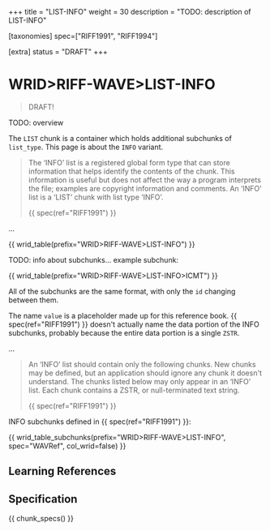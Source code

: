 +++
title = "LIST-INFO"
weight = 30
description = "TODO: description of LIST-INFO"

[taxonomies]
spec=["RIFF1991", "RIFF1994"]

[extra]
status = "DRAFT"
+++

# WRID>RIFF-WAVE>LIST-INFO

> DRAFT!

TODO: overview

The `LIST` chunk is a container which holds additional subchunks of `list_type`. This page is about the `INFO` variant. 

> The ‘INFO’ list is a registered global form type that can store information that helps identify the contents of the chunk. This information is useful but does not affect the way a program interprets the file; examples are copyright information and comments. An ‘INFO’ list is a ‘LIST’ chunk with list type ‘INFO’.
>
> {{ spec(ref="RIFF1991") }}

... 

{{ wrid_table(prefix="WRID>RIFF-WAVE>LIST-INFO") }}

TODO: info about subchunks... example subchunk:

{{ wrid_table(prefix="WRID>RIFF-WAVE>LIST-INFO>ICMT") }}

All of the subchunks are the same format, with only the `id` changing between them.

The name `value` is a placeholder made up for this reference book. {{ spec(ref="RIFF1991") }} doesn't actually name the data portion of the INFO subchunks, probably because the entire data portion is a single `ZSTR`. 

... 

> An ‘INFO’ list should contain only the following chunks. New chunks may be defined, but an application should ignore any chunk it doesn't understand. The chunks listed below may only appear in an ‘INFO’ list. Each chunk contains a ZSTR, or null-terminated text string.
>
> {{ spec(ref="RIFF1991") }}

INFO subchunks defined in {{ spec(ref="RIFF1991") }}:

{{ wrid_table_subchunks(prefix="WRID>RIFF-WAVE>LIST-INFO", spec="WAVRef", col_wrid=false) }}


## Learning References

## Specification

{{ chunk_specs() }}

